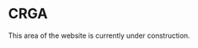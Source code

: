 # CRGA

<aside class="m-note m-danger">
This area of the website is currently under construction.
</aside>
